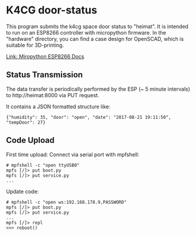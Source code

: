 
# K4CG door-status

This program submits the k4cg space door status to "heimat". It is intended to run on an ESP8266 controller with micropython firmware. In the "hardware" directory, you can find a case design for OpenSCAD, which is suitable for 3D-printing.

[Link: Miropython ESP8266 Docs](http://docs.micropython.org/en/latest/esp8266/)

## Status Transmission

The data transfer is periodically performed by the ESP (~ 5 minute intervals) to http://heimat:8000 via PUT request.

It contains a JSON formatted structure like:
```
{"humidity": 35, "door": "open", "date": "2017-08-21 19:11:50", "tempDoor": 27}
```

## Code Upload

First time upload: Connect via serial port with mpfshell:

```
# mpfshell -c "open ttyUSB0"
mpfs [/]> put boot.py
mpfs [/]> put service.py
...
```

Update code:
```
# mpfshell -c "open ws:192.168.178.9,PASSWORD"
mpfs [/]> put boot.py
mpfs [/]> put service.py
...
mpfs [/]> repl
>>> reboot()
```
